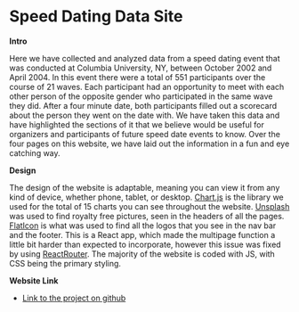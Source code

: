 # Speed Dating Data Site

**Intro**

Here we have collected and analyzed data from a speed dating event that was conducted at Columbia University, NY, between October 2002 and April 2004. In this event there were a total of 551 participants over the course of 21 waves. Each participant had an opportunity to meet with each other person of the opposite gender who participated in the same wave they did. After a four minute date, both participants filled out a scorecard about the person they went on the date with. We have taken this data and have highlighted the sections of it that we believe would be useful for organizers and participants of future speed date events to know. Over the four pages on this website, we have laid out the information in a fun and eye catching way.

**Design**

The design of the website is adaptable, meaning you can view it from any kind of device, whether phone, tablet, or desktop. [Chart.js](https://www.chartjs.org/) is the library we used for the total of 15 charts you can see throughout the website. [Unsplash](https://www.unplash.com/) was used to find royalty free pictures, seen in the headers of all the pages. [FlatIcon](https://www.flaticon.com/) is what was used to find all the logos that you see in the nav bar and the footer. This is a React app, which made the multipage function a little bit harder than expected to incorporate, however this issue was fixed by using [ReactRouter](https://reactrouter.com/en/main). The majority of the website is coded with JS, with CSS being the primary styling.

**Website Link**

- [Link to the project on github](https://ian-diz.github.io/Speed-Dating-Data-Site/)
